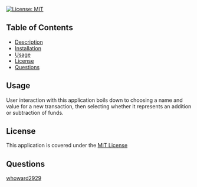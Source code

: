 <a href='https://opensource.org/licenses/MIT'>[![License: MIT](https://img.shields.io/badge/License-MIT-yellow.svg)](https://opensource.org/licenses/MIT)</a>

## Table of Contents
- [Description](#Description)</br>
- [Installation](#Installation)</br>
- [Usage](#Usage)</br>
- [License](#License)</br>
- [Questions](#Questions)

## Usage
User interaction with this application boils down to choosing a name and value for a new transaction, then selecting whether it represents an addition or subtraction of funds.</br>


## License
This application is covered under the <a href='https://opensource.org/licenses/MIT'>MIT License</a>

## Questions
<a href='https://github.com/whoward2929'>whoward2929</a></br>
